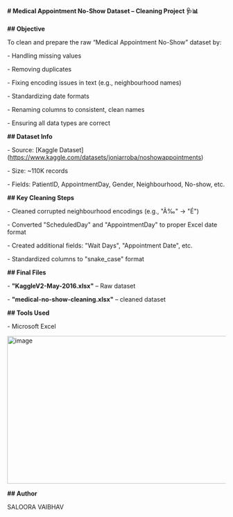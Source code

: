 #### **# Medical Appointment No-Show Dataset – Cleaning Project 🩺📊**



**## Objective**

To clean and prepare the raw “Medical Appointment No-Show” dataset by:

\- Handling missing values

\- Removing duplicates

\- Fixing encoding issues in text (e.g., neighbourhood names)

\- Standardizing date formats

\- Renaming columns to consistent, clean names

\- Ensuring all data types are correct



**## Dataset Info**

\- Source: \[Kaggle Dataset](https://www.kaggle.com/datasets/joniarroba/noshowappointments)

\- Size: ~110K records

\- Fields: PatientID, AppointmentDay, Gender, Neighbourhood, No-show, etc.



**## Key Cleaning Steps**

\- Cleaned corrupted neighbourhood encodings (e.g., "Ã‰" → "É")

\- Converted "ScheduledDay" and "AppointmentDay" to proper Excel date format

\- Created additional fields: "Wait Days", "Appointment Date", etc.

\- Standardized columns to "snake\_case" format



**## Final Files**

\- **"KaggleV2-May-2016.xlsx"** – Raw dataset

\- **"medical-no-show-cleaning.xlsx"** – cleaned dataset



 

**## Tools Used**

\- Microsoft Excel

<img width="1862" height="340" alt="image" src="https://github.com/user-attachments/assets/95e00cec-c2a0-48dc-8b16-a91d605b8368" />


**## Author**

SALOORA VAIBHAV



